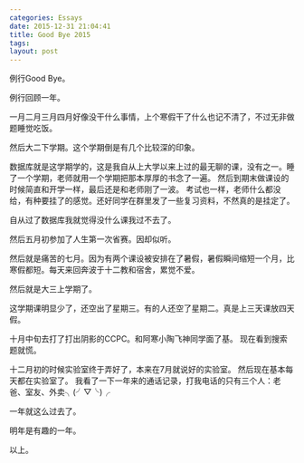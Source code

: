 ```yaml
---
categories: Essays
date: 2015-12-31 21:04:41
title: Good Bye 2015
tags:
layout: post
---
```


例行Good Bye。

例行回顾一年。

一月二月三月四月好像没干什么事情，上个寒假干了什么也记不清了，不过无非做题睡觉吃饭。

然后大二下学期。这个学期倒是有几个比较深的印象。

数据库就是这学期学的，这是我自从上大学以来上过的最无聊的课，没有之一。睡了一个学期，老师就用一个学期把那本厚厚的书念了一遍。
然后到期末做课设的时候简直和开学一样，最后还是和老师刚了一波。
考试也一样，老师什么都没给，有种要挂了的感觉。还好同学在群里发了一些复习资料，不然真的是挂定了。

自从过了数据库我就觉得没什么课我过不去了。

然后五月初参加了人生第一次省赛。因却似听。

然后就是痛苦的七月。因为有两个课设被安排在了暑假，暑假瞬间缩短一个月，比寒假都短。每天来回奔波于十二教和宿舍，累觉不爱。

然后就是大三上学期了。

这学期课明显少了，还空出了星期三。有的人还空了星期二。真是上三天课放四天假。

十月中旬去打了打出阴影的CCPC。和阿寒小陶飞神同学面了基。
现在看到搜索题就慌。

十二月初的时候实验室终于弄好了，本来在7月就说好的实验室。
然后现在基本每天都在实验室了。
我看了一下一年来的通话记录，打我电话的只有三个人：老爸、室友、外卖╮(╯▽╰)╭

一年就这么过去了。

明年是有趣的一年。

以上。
